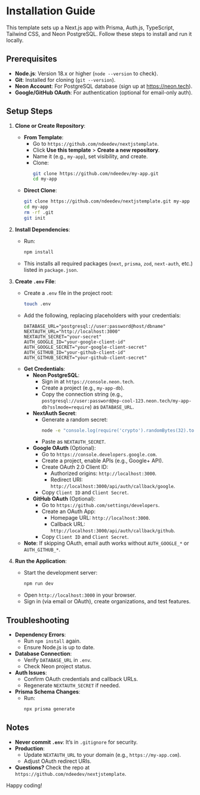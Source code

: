 # Installation Guide

This template sets up a Next.js app with Prisma, Auth.js, TypeScript, Tailwind CSS, and Neon PostgreSQL. Follow these steps to install and run it locally.

## Prerequisites

- **Node.js**: Version 18.x or higher (`node --version` to check).
- **Git**: Installed for cloning (`git --version`).
- **Neon Account**: For PostgreSQL database (sign up at https://neon.tech).
- **Google/GitHub OAuth**: For authentication (optional for email-only auth).

## Setup Steps

1. **Clone or Create Repository**:

   - **From Template**:
     - Go to `https://github.com/ndeedev/nextjstemplate`.
     - Click **Use this template** > **Create a new repository**.
     - Name it (e.g., `my-app`), set visibility, and create.
     - Clone:
       ```bash
       git clone https://github.com/ndeedev/my-app.git
       cd my-app
       ```
   - **Direct Clone**:
     ```bash
     git clone https://github.com/ndeedev/nextjstemplate.git my-app
     cd my-app
     rm -rf .git
     git init
     ```

2. **Install Dependencies**:

   - Run:
     ```bash
     npm install
     ```
   - This installs all required packages (`next`, `prisma`, `zod`, `next-auth`, etc.) listed in `package.json`.

3. **Create `.env` File**:

   - Create a `.env` file in the project root:
     ```bash
     touch .env
     ```
   - Add the following, replacing placeholders with your credentials:
     ```env
     DATABASE_URL="postgresql://user:password@host/dbname"
     NEXTAUTH_URL="http://localhost:3000"
     NEXTAUTH_SECRET="your-secret"
     AUTH_GOOGLE_ID="your-google-client-id"
     AUTH_GOOGLE_SECRET="your-google-client-secret"
     AUTH_GITHUB_ID="your-github-client-id"
     AUTH_GITHUB_SECRET="your-github-client-secret"
     ```
   - **Get Credentials**:
     - **Neon PostgreSQL**:
       - Sign in at `https://console.neon.tech`.
       - Create a project (e.g., `my-app-db`).
       - Copy the connection string (e.g., `postgresql://user:password@ep-cool-123.neon.tech/my-app-db?sslmode=require`) as `DATABASE_URL`.
     - **NextAuth Secret**:
       - Generate a random secret:
         ```bash
         node -e "console.log(require('crypto').randomBytes(32).toString('hex'))"
         ```
       - Paste as `NEXTAUTH_SECRET`.
     - **Google OAuth** (Optional):
       - Go to `https://console.developers.google.com`.
       - Create a project, enable APIs (e.g., Google+ API).
       - Create OAuth 2.0 Client ID:
         - Authorized origins: `http://localhost:3000`.
         - Redirect URI: `http://localhost:3000/api/auth/callback/google`.
       - Copy `Client ID` and `Client Secret`.
     - **GitHub OAuth** (Optional):
       - Go to `https://github.com/settings/developers`.
       - Create an OAuth App:
         - Homepage URL: `http://localhost:3000`.
         - Callback URL: `http://localhost:3000/api/auth/callback/github`.
       - Copy `Client ID` and `Client Secret`.
   - **Note**: If skipping OAuth, email auth works without `AUTH_GOOGLE_*` or `AUTH_GITHUB_*`.

4. **Run the Application**:
   - Start the development server:
     ```bash
     npm run dev
     ```
   - Open `http://localhost:3000` in your browser.
   - Sign in (via email or OAuth), create organizations, and test features.

## Troubleshooting

- **Dependency Errors**:
  - Run `npm install` again.
  - Ensure Node.js is up to date.
- **Database Connection**:
  - Verify `DATABASE_URL` in `.env`.
  - Check Neon project status.
- **Auth Issues**:
  - Confirm OAuth credentials and callback URLs.
  - Regenerate `NEXTAUTH_SECRET` if needed.
- **Prisma Schema Changes**:
  - Run:
    ```bash
    npx prisma generate
    ```

## Notes

- **Never commit `.env`**: It’s in `.gitignore` for security.
- **Production**:
  - Update `NEXTAUTH_URL` to your domain (e.g., `https://my-app.com`).
  - Adjust OAuth redirect URIs.
- **Questions?** Check the repo at `https://github.com/ndeedev/nextjstemplate`.

Happy coding!
